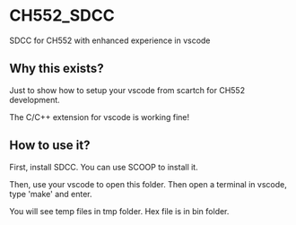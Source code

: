 # CH552_SDCC
SDCC for CH552 with enhanced experience in vscode

## Why this exists?

Just to show how to setup your vscode from scartch for CH552 development.

The C/C++ extension for vscode is working fine!

## How to use it?

First, install SDCC. You can use SCOOP to install it.

Then, use your vscode to open this folder. Then open a terminal in vscode, type 'make' and enter.

You will see temp files in tmp folder. Hex file is in bin folder.